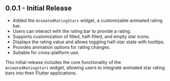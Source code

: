 ## 0.0.1 - Initial Release

- Added the `AnimatedRatingStars` widget, a customizable animated rating bar.
- Users can interact with the rating bar to provide a rating.
- Supports customization of filled, half-filled, and empty star icons.
- Displays the rating value and allows toggling half-star state with tooltips.
- Provides animation options for rating changes.
- Suitable for cross-platform use.

This initial release includes the core functionality of the `AnimatedRatingStars` widget, allowing users to integrate animated star rating bars into their Flutter applications.
